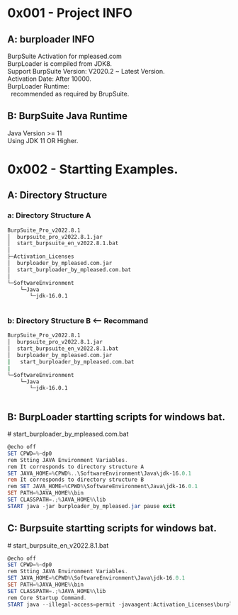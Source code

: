 # 0x001 - Project INFO
## A: burploader INFO
BurpSuite Activation for mpleased.com<br>
BurpLoader is compiled from JDK8.<br>
Support BurpSuite Version: V2020.2 ~ Latest Version.<br>
Activation Date: After 10000.<br>
BurpLoader Runtime:<br>
&nbsp;&nbsp;recommended as required by BrupSuite.

## B: BurpSuite Java Runtime
Java Version >= 11<br>
Using JDK 11 OR Higher.

# 0x002 - Startting Examples.
## A: Directory Structure
### a: Directory Structure A
```bash
BurpSuite_Pro_v2022.8.1
│  burpsuite_pro_v2022.8.1.jar
│  start_burpsuite_en_v2022.8.1.bat
│
├─Activation_Licenses
│  burploader_by_mpleased.com.jar
│  start_burploader_by_mpleased.com.bat
│
└─SoftwareEnvironment
    └─Java
       └─jdk-16.0.1
       
```
### b: Directory Structure B <-- Recommand 
```bash
BurpSuite_Pro_v2022.8.1
│  burpsuite_pro_v2022.8.1.jar
│  start_burpsuite_en_v2022.8.1.bat
│  burploader_by_mpleased.com.jar
|   start_burploader_by_mpleased.com.bat
|
└─SoftwareEnvironment
    └─Java
       └─jdk-16.0.1
       
```
## B: BurpLoader startting scripts for windows bat.
\# start_burploader_by_mpleased.com.bat
```powershell
@echo off
SET CPWD=%~dp0
rem Stting JAVA Environment Variables.
rem It corresponds to directory structure A
SET JAVA_HOME=%CPWD%..\SoftwareEnvironment\Java\jdk-16.0.1
rem It corresponds to directory structure B
rem SET JAVA_HOME=%CPWD%\SoftwareEnvironment\Java\jdk-16.0.1
SET PATH=%JAVA_HOME%\bin
SET CLASSPATH=.;%JAVA_HOME%\lib
START java -jar burploader_by_mpleased.jar pause exit
```
## C: Burpsuite startting scripts for windows bat.
\# start_burpsuite_en_v2022.8.1.bat
```powershell
@echo off
SET CPWD=%~dp0
rem Stting JAVA Environment Variables.
SET JAVA_HOME=%CPWD%\SoftwareEnvironment\Java\jdk-16.0.1
SET PATH=%JAVA_HOME%\bin
SET CLASSPATH=.;%JAVA_HOME%\lib
rem Core Startup Command.
START java --illegal-access=permit -javaagent:Activation_Licenses\burploader_by_mpleased.com.jar -Dfile.encoding=utf-8 -noverify -jar -Xmx3072M burpsuite_pro_v2020.8.1.jar pause exit
```
